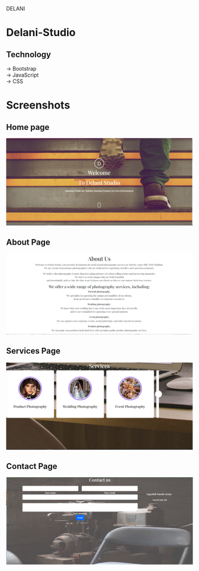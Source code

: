 DELANI
# Delani-Studio

## Technology
-> Bootstrap\
-> JavaScript\
-> CSS

# Screenshots
## Home page
<img alt="home" src="./images/screenshot/home.png" />

## About Page
<img alt="about" src="./images/screenshot/about.png" />

## Services Page
<img alt="about" src="./images/screenshot/services.png" />

## Contact Page
<img alt="about" src="./images/screenshot/contact.png" />